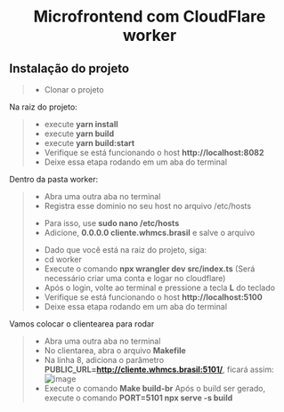 <h1 align="center">
  <br>Microfrontend com CloudFlare worker
</h1>

## Instalação do projeto

> - Clonar o projeto

Na raiz do projeto:

> - execute <b>yarn install</b>
> - execute <b>yarn build</b>
> - execute <b>yarn build:start</b>
> - Verifique se está funcionando o host <b>http://localhost:8082</b> 
> - Deixe essa etapa rodando em um aba do terminal

Dentro da pasta worker:

> - Abra uma outra aba no terminal
> - Registra esse dominio no seu host no arquivo /etc/hosts
> * Para isso, use <b>sudo nano /etc/hosts</b>
> * Adicione, <b>0.0.0.0 cliente.whmcs.brasil</b> e salve o arquivo
> - Dado que você está na raiz do projeto, siga: 
> - cd worker
> - Execute o comando <b>npx wrangler dev src/index.ts</b> (Será necessário criar uma conta e logar no cloudflare)
> - Após o login, volte ao terminal e pressione a tecla <b>L</b> do teclado
> - Verifique se está funcionando o host <b>http://localhost:5100</b>
> - Deixe essa etapa rodando em um aba do terminal

Vamos colocar o clientearea para rodar

> - Abra uma outra aba no terminal
> - No clientarea, abra o arquivo <b>Makefile</b>
> - Na linha 8, adiciona o parâmetro <b>PUBLIC_URL=http://cliente.whmcs.brasil:5101/</b>, ficará assim:
> ![image](https://user-images.githubusercontent.com/52017795/216627841-fe8752a0-730c-40da-9823-72a9820f92a7.png)
> - Execute o comando <b>Make build-br</b>
> Após o build ser gerado, execute o comando <b>PORT=5101 npx serve -s build</b>

